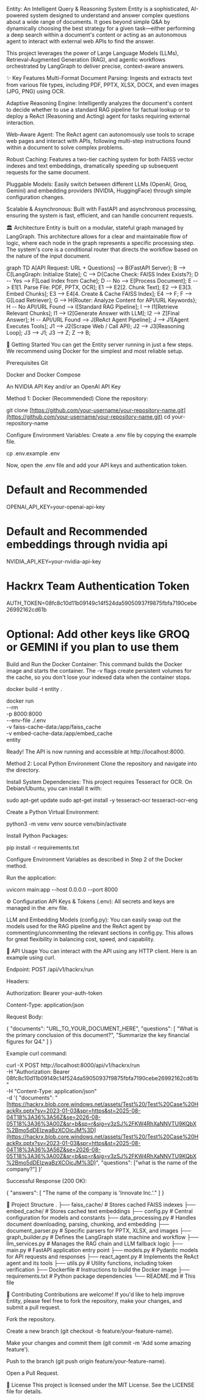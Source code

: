 Entity: An Intelligent Query & Reasoning System
Entity is a sophisticated, AI-powered system designed to understand and answer complex questions about a wide range of documents. It goes beyond simple Q&A by dynamically choosing the best strategy for a given task—either performing a deep search within a document's content or acting as an autonomous agent to interact with external web APIs to find the answer.

This project leverages the power of Large Language Models (LLMs), Retrieval-Augmented Generation (RAG), and agentic workflows orchestrated by LangGraph to deliver precise, context-aware answers.

✨ Key Features
Multi-Format Document Parsing: Ingests and extracts text from various file types, including PDF, PPTX, XLSX, DOCX, and even images (JPG, PNG) using OCR.

Adaptive Reasoning Engine: Intelligently analyzes the document's content to decide whether to use a standard RAG pipeline for factual lookup or to deploy a ReAct (Reasoning and Acting) agent for tasks requiring external interaction.

Web-Aware Agent: The ReAct agent can autonomously use tools to scrape web pages and interact with APIs, following multi-step instructions found within a document to solve complex problems.

Robust Caching: Features a two-tier caching system for both FAISS vector indexes and text embeddings, dramatically speeding up subsequent requests for the same document.

Pluggable Models: Easily switch between different LLMs (OpenAI, Groq, Gemini) and embedding providers (NVIDIA, HuggingFace) through simple configuration changes.

Scalable & Asynchronous: Built with FastAPI and asynchronous processing, ensuring the system is fast, efficient, and can handle concurrent requests.

🏛️ Architecture
Entity is built on a modular, stateful graph managed by LangGraph. This architecture allows for a clear and maintainable flow of logic, where each node in the graph represents a specific processing step. The system's core is a conditional router that directs the workflow based on the nature of the input document.

graph TD
    A[API Request: URL + Questions] --> B{FastAPI Server};
    B --> C[LangGraph: Initialize State];
    C --> D{Cache Check: FAISS Index Exists?};
    D -- Yes --> F[Load Index from Cache];
    D -- No --> E[Process Document];
    E --> E1[1. Parse File: PDF, PPTX, OCR];
    E1 --> E2[2. Chunk Text];
    E2 --> E3[3. Embed Chunks];
    E3 --> E4[4. Create & Cache FAISS Index];
    E4 --> F;
    F --> G[Load Retriever];
    G --> H{Router: Analyze Content for API/URL Keywords};
    H -- No API/URL Found --> I[Standard RAG Pipeline];
    I --> I1[Retrieve Relevant Chunks];
    I1 --> I2[Generate Answer with LLM];
    I2 --> Z[Final Answer];
    H -- API/URL Found --> J[ReAct Agent Pipeline];
    J --> J1[Agent Executes Tools];
    J1 --> J2(Scrape Web / Call API);
    J2 --> J3[Reasoning Loop];
    J3 --> J1;
    J3 --> Z;
    Z --> B;

🚀 Getting Started
You can get the Entity server running in just a few steps. We recommend using Docker for the simplest and most reliable setup.

Prerequisites
Git

Docker and Docker Compose

An NVIDIA API Key and/or an OpenAI API Key

Method 1: Docker (Recommended)
Clone the repository:

git clone [https://github.com/your-username/your-repository-name.git](https://github.com/your-username/your-repository-name.git)
cd your-repository-name

Configure Environment Variables:
Create a .env file by copying the example file.

cp .env.example .env

Now, open the .env file and add your API keys and authentication token.

# Default and Recommended
OPENAI_API_KEY=your-openai-api-key

# Default and Recommended embeddings through nvidia api
NVIDIA_API_KEY=your-nvidia-api-key

# Hackrx Team Authentication Token
AUTH_TOKEN=08fc8c10d11b09149c14f524da59050937f9875fbfa7190cebe26992162cd61b

# Optional: Add other keys like GROQ or GEMINI if you plan to use them

Build and Run the Docker Container:
This command builds the Docker image and starts the container. The -v flags create persistent volumes for the cache, so you don't lose your indexed data when the container stops.

docker build -t entity .

docker run \
  --rm \
  -p 8000:8000 \
  --env-file ./.env \
  -v faiss-cache-data:/app/faiss_cache \
  -v embed-cache-data:/app/embed_cache \
  entity

Ready! The API is now running and accessible at http://localhost:8000.

Method 2: Local Python Environment
Clone the repository and navigate into the directory.

Install System Dependencies:
This project requires Tesseract for OCR. On Debian/Ubuntu, you can install it with:

sudo apt-get update
sudo apt-get install -y tesseract-ocr tesseract-ocr-eng

Create a Python Virtual Environment:

python3 -m venv venv
source venv/bin/activate

Install Python Packages:

pip install -r requirements.txt

Configure Environment Variables as described in Step 2 of the Docker method.

Run the application:

uvicorn main:app --host 0.0.0.0 --port 8000

⚙️ Configuration
API Keys & Tokens (.env): All secrets and keys are managed in the .env file.

LLM and Embedding Models (config.py): You can easily swap out the models used for the RAG pipeline and the ReAct agent by commenting/uncommenting the relevant sections in config.py. This allows for great flexibility in balancing cost, speed, and capability.

🔌 API Usage
You can interact with the API using any HTTP client. Here is an example using curl.

Endpoint: POST /api/v1/hackrx/run

Headers:

Authorization: Bearer your-auth-token

Content-Type: application/json

Request Body:

{
  "documents": "URL_TO_YOUR_DOCUMENT_HERE",
  "questions": [
    "What is the primary conclusion of this document?",
    "Summarize the key financial figures for Q4."
  ]
}

Example curl command:

curl -X POST http://localhost:8000/api/v1/hackrx/run \
-H "Authorization: Bearer 08fc8c10d11b09149c14f524da59050937f9875fbfa7190cebe26992162cd61b" \
-H "Content-Type: application/json" \
-d '{
  "documents": "[https://hackrx.blob.core.windows.net/assets/Test%20/Test%20Case%20HackRx.pptx?sv=2023-01-03&spr=https&st=2025-08-04T18%3A36%3A56Z&se=2026-08-05T18%3A36%3A00Z&sr=b&sp=r&sig=v3zSJ%2FKW4RhXaNNVTU9KQbX%2Bmo5dDEIzwaBzXCOicJM%3D](https://hackrx.blob.core.windows.net/assets/Test%20/Test%20Case%20HackRx.pptx?sv=2023-01-03&spr=https&st=2025-08-04T18%3A36%3A56Z&se=2026-08-05T18%3A36%3A00Z&sr=b&sp=r&sig=v3zSJ%2FKW4RhXaNNVTU9KQbX%2Bmo5dDEIzwaBzXCOicJM%3D)",
  "questions": ["what is the name of the company?"]
}'

Successful Response (200 OK):

{
  "answers": [
    "The name of the company is 'Innovate Inc.'."
  ]
}

📂 Project Structure
.
├── faiss_cache/        # Stores cached FAISS indexes
├── embed_cache/        # Stores cached text embeddings
├── config.py           # Central configuration for models and constants
├── data_processing.py  # Handles document downloading, parsing, chunking, and embedding
├── document_parser.py  # Specific parsers for PPTX, XLSX, and images
├── graph_builder.py    # Defines the LangGraph state machine and workflow
├── llm_services.py     # Manages the RAG chain and LLM fallback logic
├── main.py             # FastAPI application entry point
├── models.py           # Pydantic models for API requests and responses
├── react_agent.py      # Implements the ReAct agent and its tools
├── utils.py            # Utility functions, including token verification
├── Dockerfile          # Instructions to build the Docker image
├── requirements.txt    # Python package dependencies
└── README.md           # This file

🤝 Contributing
Contributions are welcome! If you'd like to help improve Entity, please feel free to fork the repository, make your changes, and submit a pull request.

Fork the repository.

Create a new branch (git checkout -b feature/your-feature-name).

Make your changes and commit them (git commit -m 'Add some amazing feature').

Push to the branch (git push origin feature/your-feature-name).

Open a Pull Request.

📜 License
This project is licensed under the MIT License. See the LICENSE file for details.